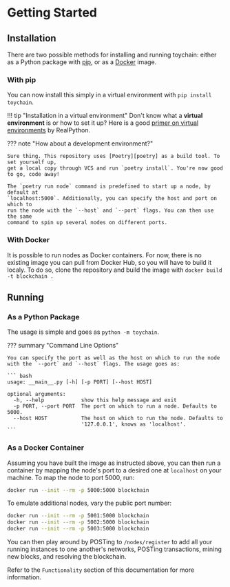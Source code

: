 # Getting Started

## Installation

There are two possible methods for installing and running toychain: either as a Python package with [pip][pip], or as a [Docker][docker] image.

### With pip

You can now install this simply in a virtual environment with `pip install toychain`.

!!! tip "Installation in a virtual environment"
    Don't know what a **virtual environment** is or how to set it up? Here is a good
    [primer on virtual environments][virtual_env_primer] by RealPython.

??? note "How about a development environment?"

    Sure thing. This repository uses [Poetry][poetry] as a build tool. To set yourself up,
    get a local copy through VCS and run `poetry install`. You're now good to go, code away!
    
    The `poetry run node` command is predefined to start up a node, by default at
    `localhost:5000`. Additionally, you can specify the host and port on which to
    run the node with the `--host` and `--port` flags. You can then use the same
    command to spin up several nodes on different ports.

### With Docker

It is possible to run nodes as Docker containers.
For now, there is no existing image you can pull from Docker Hub, so you will have to build it localy.
To do so, clone the repository and build the image with `docker build -t blockchain .`

## Running

### As a Python Package

The usage is simple and goes as `python -m toychain`.

??? summary "Command Line Options"
    
    You can specify the port as well as the host on which to run the node
    with the `--port` and `--host` flags. The usage goes as:

    ``` bash
    usage: __main__.py [-h] [-p PORT] [--host HOST]
    
    optional arguments:
      -h, --help            show this help message and exit
      -p PORT, --port PORT  The port on which to run a node. Defaults to 5000.
      --host HOST           The host on which to run the node. Defaults to
                            '127.0.0.1', knows as 'localhost'.
    ```

### As a Docker Container

Assuming you have built the image as instructed above, you can then run a container by mapping the node's port to a desired one at `localhost` on your machine.
To map the node to port 5000, run:
```bash
docker run --init --rm -p 5000:5000 blockchain
```

To emulate additional nodes, vary the public port number:
```bash
docker run --init --rm -p 5001:5000 blockchain
docker run --init --rm -p 5002:5000 blockchain
docker run --init --rm -p 5003:5000 blockchain
```

You can then play around by POSTing to `/nodes/register` to add all your running instances to one another's networks, POSTing transactions, mining new blocks, and resolving the blockchain.

Refer to the `Functionality` section of this documentation for more information.

[docker]: https://www.docker.com/
[pip]: https://pip.pypa.io/en/stable/
[poetry]: https://python-poetry.org/
[virtual_env_primer]: https://realpython.com/python-virtual-environments-a-primer/